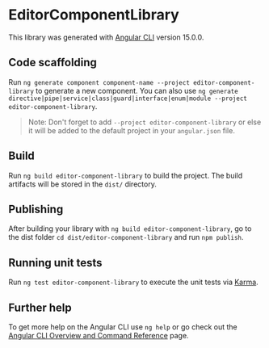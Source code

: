 # EditorComponentLibrary

This library was generated with [Angular CLI](https://github.com/angular/angular-cli) version 15.0.0.

## Code scaffolding

Run `ng generate component component-name --project editor-component-library` to generate a new component. You can also use `ng generate directive|pipe|service|class|guard|interface|enum|module --project editor-component-library`.
> Note: Don't forget to add `--project editor-component-library` or else it will be added to the default project in your `angular.json` file. 

## Build

Run `ng build editor-component-library` to build the project. The build artifacts will be stored in the `dist/` directory.

## Publishing

After building your library with `ng build editor-component-library`, go to the dist folder `cd dist/editor-component-library` and run `npm publish`.

## Running unit tests

Run `ng test editor-component-library` to execute the unit tests via [Karma](https://karma-runner.github.io).

## Further help

To get more help on the Angular CLI use `ng help` or go check out the [Angular CLI Overview and Command Reference](https://angular.io/cli) page.
